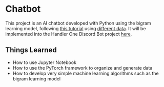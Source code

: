 # Chatbot

This project is an AI chatbot developed with Python using the bigram learning model, following [this tutorial](https://youtu.be/kCc8FmEb1nY?si=U23EW0zKkTpJCBUD) using  [different data](human_chat.txt). It will be implemented into the Handler One Discord Bot project [here](https://github.com/3r1cZ/Handler-One).

## Things Learned
* How to use Jupyter Notebook
* How to use the PyTorch framework to organize and generate data
* How to develop very simple machine learning algorithms such as the bigram learning model
